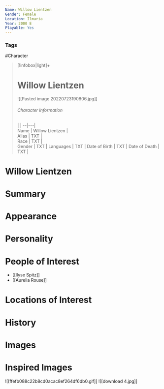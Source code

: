 ```yaml
---
Name: Willow Lientzen  
Gender: Female
Location: Ilmaria
Year: 2000 E
Playable: Yes
---
```


### Tags
#Character 

> [!infobox|light]+  
> # Willow Lientzen  
> ![[Pasted image 20220723190806.jpg]]
> ###### Character Information
>  |   |
> --|---|  
> Name | Willow Lientzen |  
> Alias | TXT |  
> Race | TXT |  
> Gender | TXT |
> Languages | TXT |
> Date of Birth | TXT |
> Date of Death | TXT |

# Willow Lientzen

# Summary

# Appearance

# Personality

# People of Interest
- [[Ilyse Spitz]]
- [[Aurelia Rouse]]

# Locations of Interest

# History

# Images

# Inspired Images
![[ffefb088c22b8cd0acac8ef264df6db0.gif]]
![[download 4.jpg]]